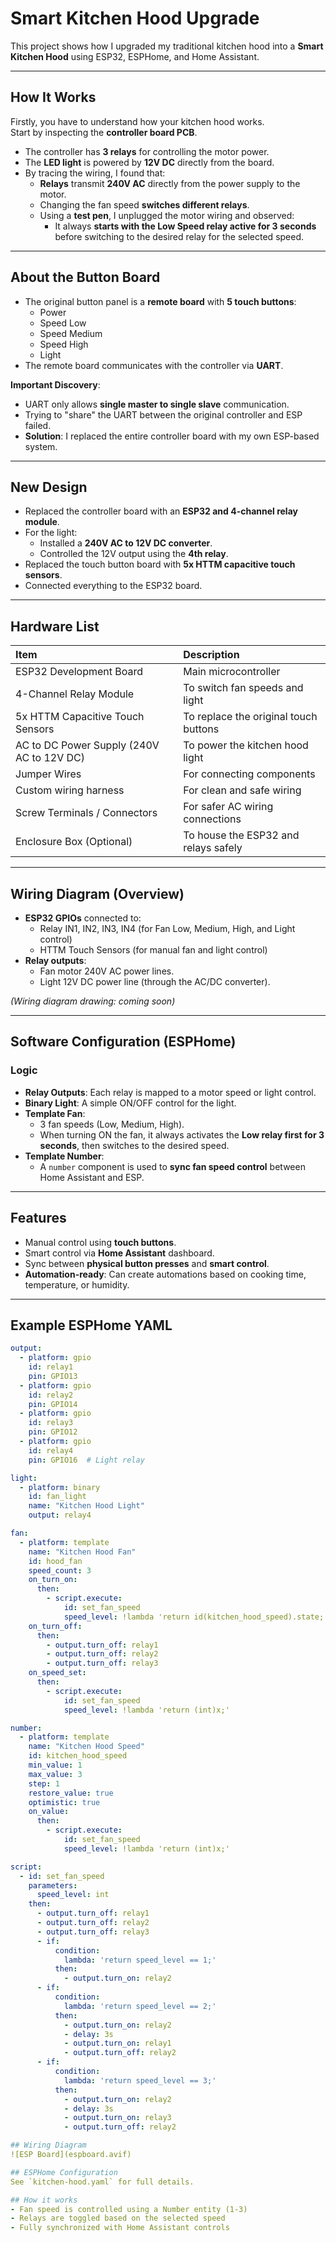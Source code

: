 # Smart Kitchen Hood Upgrade

This project shows how I upgraded my traditional kitchen hood into a **Smart Kitchen Hood** using ESP32, ESPHome, and Home Assistant.

---

## How It Works

Firstly, you have to understand how your kitchen hood works.  
Start by inspecting the **controller board PCB**.

- The controller has **3 relays** for controlling the motor power.
- The **LED light** is powered by **12V DC** directly from the board.
- By tracing the wiring, I found that:
  - **Relays** transmit **240V AC** directly from the power supply to the motor.
  - Changing the fan speed **switches different relays**.
  - Using a **test pen**, I unplugged the motor wiring and observed:
    - It always **starts with the Low Speed relay active for 3 seconds** before switching to the desired relay for the selected speed.

---

## About the Button Board

- The original button panel is a **remote board** with **5 touch buttons**:
  - Power
  - Speed Low
  - Speed Medium
  - Speed High
  - Light
- The remote board communicates with the controller via **UART**.

**Important Discovery**:
- UART only allows **single master to single slave** communication.
- Trying to "share" the UART between the original controller and ESP failed.
- **Solution**: I replaced the entire controller board with my own ESP-based system.

---

## New Design

- Replaced the controller board with an **ESP32 and 4-channel relay module**.
- For the light:
  - Installed a **240V AC to 12V DC converter**.
  - Controlled the 12V output using the **4th relay**.
- Replaced the touch button board with **5x HTTM capacitive touch sensors**.
- Connected everything to the ESP32 board.

---

## Hardware List

| Item | Description |
|:----|:------------|
| ESP32 Development Board | Main microcontroller |
| 4-Channel Relay Module | To switch fan speeds and light |
| 5x HTTM Capacitive Touch Sensors | To replace the original touch buttons |
| AC to DC Power Supply (240V AC to 12V DC) | To power the kitchen hood light |
| Jumper Wires | For connecting components |
| Custom wiring harness | For clean and safe wiring |
| Screw Terminals / Connectors | For safer AC wiring connections |
| Enclosure Box (Optional) | To house the ESP32 and relays safely |

---

## Wiring Diagram (Overview)

- **ESP32 GPIOs** connected to:
  - Relay IN1, IN2, IN3, IN4 (for Fan Low, Medium, High, and Light control)
  - HTTM Touch Sensors (for manual fan and light control)
- **Relay outputs**:
  - Fan motor 240V AC power lines.
  - Light 12V DC power line (through the AC/DC converter).

*(Wiring diagram drawing: coming soon)*

---

## Software Configuration (ESPHome)

### Logic

- **Relay Outputs**: Each relay is mapped to a motor speed or light control.
- **Binary Light**: A simple ON/OFF control for the light.
- **Template Fan**:
  - 3 fan speeds (Low, Medium, High).
  - When turning ON the fan, it always activates the **Low relay first for 3 seconds**, then switches to the desired speed.
- **Template Number**:
  - A `number` component is used to **sync fan speed control** between Home Assistant and ESP.

---

## Features

- Manual control using **touch buttons**.
- Smart control via **Home Assistant** dashboard.
- Sync between **physical button presses** and **smart control**.
- **Automation-ready**: Can create automations based on cooking time, temperature, or humidity.

---

## Example ESPHome YAML

```yaml
output:
  - platform: gpio
    id: relay1
    pin: GPIO13
  - platform: gpio
    id: relay2
    pin: GPIO14
  - platform: gpio
    id: relay3
    pin: GPIO12
  - platform: gpio
    id: relay4
    pin: GPIO16  # Light relay

light:
  - platform: binary
    id: fan_light
    name: "Kitchen Hood Light"
    output: relay4

fan:
  - platform: template
    name: "Kitchen Hood Fan"
    id: hood_fan
    speed_count: 3
    on_turn_on:
      then:
        - script.execute:
            id: set_fan_speed
            speed_level: !lambda 'return id(kitchen_hood_speed).state;'
    on_turn_off:
      then:
        - output.turn_off: relay1
        - output.turn_off: relay2
        - output.turn_off: relay3
    on_speed_set:
      then:
        - script.execute:
            id: set_fan_speed
            speed_level: !lambda 'return (int)x;'

number:
  - platform: template
    name: "Kitchen Hood Speed"
    id: kitchen_hood_speed
    min_value: 1
    max_value: 3
    step: 1
    restore_value: true
    optimistic: true
    on_value:
      then:
        - script.execute:
            id: set_fan_speed
            speed_level: !lambda 'return (int)x;'

script:
  - id: set_fan_speed
    parameters:
      speed_level: int
    then:
      - output.turn_off: relay1
      - output.turn_off: relay2
      - output.turn_off: relay3
      - if:
          condition:
            lambda: 'return speed_level == 1;'
          then:
            - output.turn_on: relay2
      - if:
          condition:
            lambda: 'return speed_level == 2;'
          then:
            - output.turn_on: relay2
            - delay: 3s
            - output.turn_on: relay1
            - output.turn_off: relay2
      - if:
          condition:
            lambda: 'return speed_level == 3;'
          then:
            - output.turn_on: relay2
            - delay: 3s
            - output.turn_on: relay3
            - output.turn_off: relay2

## Wiring Diagram
![ESP Board](espboard.avif)

## ESPHome Configuration
See `kitchen-hood.yaml` for full details.

## How it works
- Fan speed is controlled using a Number entity (1-3)
- Relays are toggled based on the selected speed
- Fully synchronized with Home Assistant controls
